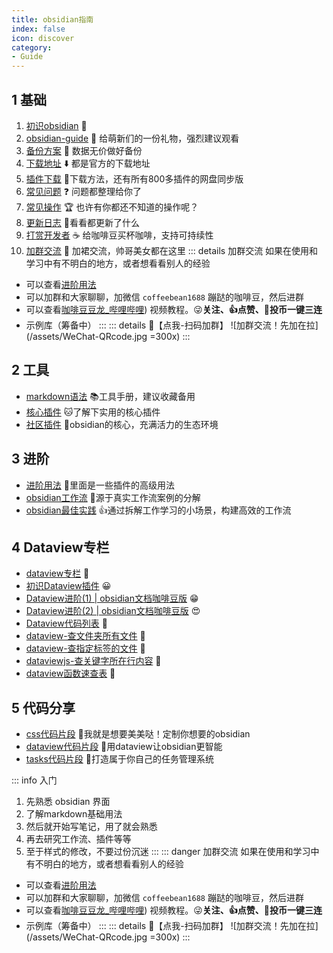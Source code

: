 ```yaml
---
title: obsidian指南
index: false
icon: discover
category:
- Guide
---
```


## 1 基础
1. [初识obsidian](初识obsidian.md) 🍊
2. [obsidian-guide](obsidian-guide.md) 📙 给萌新们的一份礼物，强烈建议观看
3. [备份方案](ob备份方案.md) 💾 数据无价做好备份
4. [下载地址](/zh/documentation/obsidian-download.md) ⬇️ 都是官方的下载地址
5. [插件下载](/zh/documentation/obsidian-plugins-download.md) 📢下载方法，还有所有800多插件的网盘同步版
6. [常见问题](/zh/documentation/FAQ.md) ❓ 问题都整理给你了
7. [常见操作](/zh/documentation/Frequently-operations.md) 🏆 也许有你都还不知道的操作呢？
8. [更新日志](/zh/documentation/Update-Log.md) 📖看看都更新了什么
9. [打赏开发者](/zh/documentation/buycoffee.md) ☕️ 给咖啡豆买杯咖啡，支持可持续性
10. [加群交流](/zh/documentation/community.md) 👗 加裙交流，帅哥美女都在这里
::: details 加群交流
如果在使用和学习中有不明白的地方，或者想看看别人的经验
- 可以查看[进阶用法](/zh/advanced/)
- 可以加群和大家聊聊，加微信 `coffeebean1688` 蹦跶的咖啡豆，然后进群
- 可以查看[咖啡豆豆龙_哔哩哔哩](https://space.bilibili.com/618777356)) 视频教程。😜**关注、👍点赞、📀投币一键三连**
- 示例库（筹备中）
:::
::: details 🌱【点我-扫码加群】
![加群交流！先加在拉](/assets/WeChat-QRcode.jpg =300x) 
::: 
## 2 工具
- [markdown语法](/zh/markdown/) 📚工具手册，建议收藏备用
- [核心插件](/zh/core-plugins/) 🐱了解下实用的核心插件
- [社区插件](/zh/community-plugins) 💯obsidian的核心，充满活力的生态环境

## 3 进阶
- [进阶用法](/zh/advanced/) 🍋里面是一些插件的高级用法
- [obsidian工作流](/zh/workflow) 🎉源于真实工作流案例的分解
- [obsidian最佳实践](/zh/best-practices/) 👍通过拆解工作学习的小场景，构建高效的工作流

## 4 Dataview专栏
- [dataview专栏](/zh/dataview/) 🌻
- [初识Dataview插件](/zh/community-plugins/dataview.md) 😀
- [Dataview进阶(1) | obsidian文档咖啡豆版](/zh/advanced/Dataview进阶(1).md) 😁
- [Dataview进阶(2) | obsidian文档咖啡豆版](/zh/advanced/Dataview进阶(2).md) 😍
- [Dataview代码列表](/zh/dataview-snippets/) 🍊
- [dataview-查文件夹所有文件](/zh/dataview-snippets/dataview查文件夹所有文件.md) 🍌
- [dataview-查指定标签的文件](/zh/dataview-snippets/dataview查指定标签的文件.md) 🌻
- [dataviewjs-查关键字所在行内容](/zh/dataview-snippets/dataviewjs-查关键字所在行的内容.md) 🍋
- [dataview函数速查表](/zh/dataview/dataview-function.html) 🎉

## 5 代码分享
- [css代码片段](/zh/css-snippets/) 🍑我就是想要美美哒！定制你想要的obsidian  
- [dataview代码片段](/zh/dataview-snippets) 🥒用dataview让obsidian更智能
- [tasks代码片段](/zh/dataview-snippets) 🥕打造属于你自己的任务管理系统


::: info 入门
1. 先熟悉 obsidian 界面
2. 了解markdown基础用法  
3. 然后就开始写笔记，用了就会熟悉
4. 再去研究工作流、插件等等  
5. 至于样式的修改，不要过份沉迷
:::
::: danger 加群交流
如果在使用和学习中有不明白的地方，或者想看看别人的经验
- 可以查看[进阶用法](/zh/advanced)
- 可以加群和大家聊聊，加微信 `coffeebean1688` 蹦跶的咖啡豆，然后进群
- 可以查看[咖啡豆豆龙_哔哩哔哩](https://space.bilibili.com/618777356)) 视频教程。😜**关注、👍点赞、📀投币一键三连**
- 示例库（筹备中）
:::
::: details 🌱【点我-扫码加群】
![加群交流！先加在拉](/assets/WeChat-QRcode.jpg =300x) 
::: 